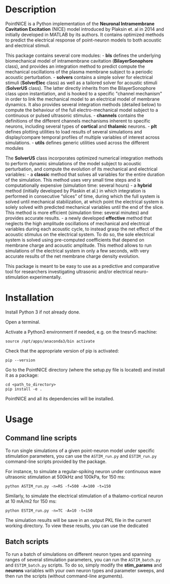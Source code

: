 Description
============

PointNICE is a Python implementation of the **Neuronal Intramembrane Cavitation Excitation** (NICE) model introduced by Plaksin et. al in 2014 and initially developed in MATLAB by its authors. It contains optimized methods to predict the electrical response of point-neuron models to both acoustic and electrical stimuli.

This package contains several core modules:
	- **bls** defines the underlying biomechanical model of intramembrane cavitation (**BilayerSonophore** class), and provides an integration method to predict compute the mechanical oscillations of the plasma membrane subject to a periodic acoustic perturbation.
	- **solvers** contains a simple solver for electrical stimuli (**SolverElec** class) as well as a tailored solver for acoustic stimuli (**SolverUS** class). The latter directly inherits from the BilayerSonophore class upon instantiation, and is hooked to a specific "channel mechanism" in order to link the mechanical model to an electrical model of membrane dynamics. It also provides several integration methods (detailed below) to compute the behaviour of the full electro-mechanical model subject to a continuous or pulsed ultrasonic stimulus.
	- **channels** contains the definitions of the different channels mechanisms inherent to specific neurons, including several types of **cortical** and **thalamic** neurons.
	- **plt** defines plotting utilities to load results of several simulations and display/compare temporal profiles of multiple variables of interest across simulations.
	- **utils** defines generic utilities used across the different modules

The **SolverUS** class incorporates optimized numerical integration methods to perform dynamic simulations of the model subject to acoustic perturbation, and compute the evolution of its mechanical and electrical variables:
	- a **classic** method that solves all variables for the entire duration of the simulation. This method uses very small time steps and is computationally expensive (simulation time: several hours)
	- a **hybrid** method (initially developed by Plaskin et al.) in which integration is performed in consecutive “slices” of time, during which the full system is solved until mechanical stabilization, at which point the electrical system is solely solved with predicted mechanical variables until the end of the slice. This method is more efficient (simulation time: several minutes) and provides accurate results.
	- a newly developed **effective** method that neglects the high amplitude oscillations of mechanical and electrical variables during each acoustic cycle, to instead grasp the net effect of the acoustic stimulus on the electrical system. To do so, the sole electrical system is solved using pre-computed coefficients that depend on membrane charge and acoustic amplitude. This method allows to run simulations of the electrical system in only a few seconds, with very accurate results of the net membrane charge density evolution.

This package is meant to be easy to use as a predictive and comparative tool for researchers investigating ultrasonic and/or electrical neuro-stimulation experimentally.


Installation
==================

Install Python 3 if not already done.

Open a terminal.

Activate a Python3 environment if needed, e.g. on the tnesrv5 machine:

	source /opt/apps/anaconda3/bin activate

Check that the appropriate version of pip is activated:

	pip --version

Go to the PointNICE directory (where the setup.py file is located) and install it as a package:

	cd <path_to_directory>
	pip install -e .

PointNICE and all its dependencies will be installed.


Usage
=======

Command line scripts
---------------------

To run single simulations of a given point-neuron model under specific stimulation parameters, you can use the `ASTIM_run.py` and `ESTIM_run.py` command-line scripts provided by the package.

For instance, to simulate a regular-spiking neuron under continuous wave ultrasonic stimulation at 500kHz and 100kPa, for 150 ms:

	python ASTIM_run.py -n=RS -f=500 -A=100 -t=150

Similarly, to simulate the electrical stimulation of a thalamo-cortical neuron at 10 mA/m2 for 150 ms:

	python ESTIM_run.py -n=TC -A=10 -t=150

The simulation results will be save in an output PKL file in the current working directory. To view these results, you can use the dedicated


Batch scripts
---------------

To run a batch of simulations on different neuron types and spanning ranges of several stimulation parameters, you can run the `ASTIM_batch.py` and `ESTIM_batch.py` scripts. To do so, simply modify the **stim_params** and **neurons** variables with your own neuron types and parameter sweeps, and then run the scripts (without command-line arguments).


